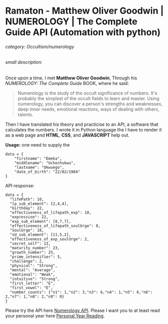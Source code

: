 # Ramaton - Matthew Oliver Goodwin | NUMEROLOGY | The Complete Guide API (Automation with python)

###### category: Occultism/numerology

###### small description:
Once upon a time, I met **Matthew Oliver Goodwin**, Through his _NUMEROLOGY: The Complete Guide_ BOOK, where he said:

>Numerology is the study of the occult significance of numbers. It's probably the simplest of the occult fields to learn and master. Using numerology, you can discover a person's strengths and weaknesses, deep inner needs, emotional reactions, ways of dealing with others, talents.

Then I have translated his theory and practicise to an API, a software that calculates the numbers. I wrote it in Python language the I have to render it as a web page and **HTML**, **CSS**, and **JAVASCRIPT** help out.

**Usage:** one need to supply the
```
data = {
    "firstname": "Emeka",
    "middlename": "Uchechukwu",
    "lastname": "Okwuego",
    "date_of_birth": "22/02/1984"
}
```
API response: 

```
data = {
  "lifePath": 10,
  "lp_sub_element": [2,4,4],
  "birthday": 22,
  "effectiveness_of_lifepath_exp": 10,
  "expression": 22,
  "exp_sub_element": [8,7,7],
  "effectiveness_of_lifepath_soulUrge": 8,
  "SoulUrge": 18,
  "sU_sub_element": [11,5,2],
  "effectiveness_of_exp_soulUrge": 2,
  "secret_self": 13,
  "maturity_number": 23,
  "growth_number": 25,
  "prime_intensifier": 5,
  "challenge": 2,
  "physical": "Strong",
  "mental": "Average",
  "emotional": "Weak",
  "intuitive": "Strong",
  "first_letter": "E",
  "first_vowel": "E",
  "number_counts": {"n1": 1,"n2": 3,"n3": 6,"n4": 1,"n5": 6,"n6": 2,"n7": 1,"n8": 2,"n9": 0}
}
```

Please try the API here [Numerology API](https://su16oe.deta.dev/docs#/).
Please I want you to at least read your personal year here [Personal Year Reading](https://princely.com.ng/demo).

